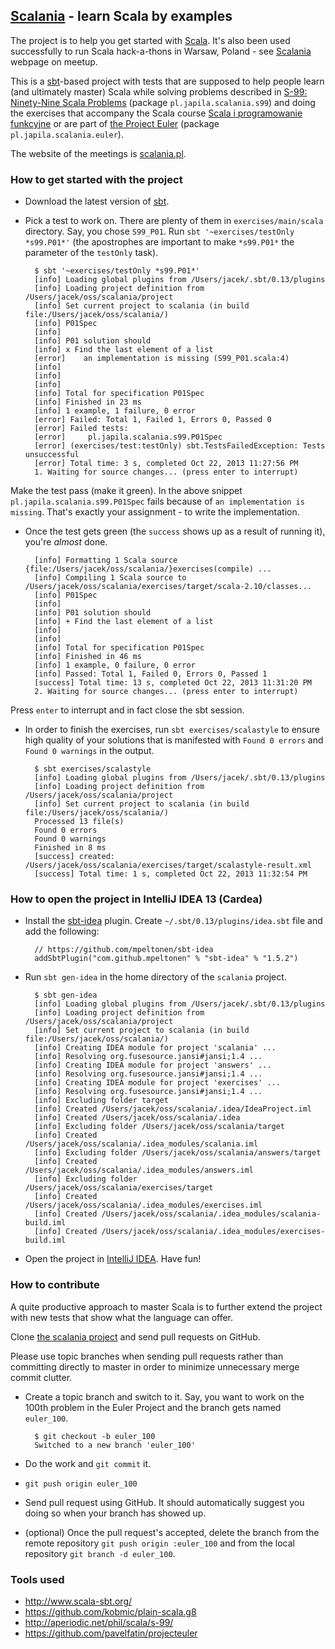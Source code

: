 ## [Scalania](http://scalania.pl) - learn Scala by examples

The project is to help you get started with [Scala](http://scala-lang.org). It's also been used successfully to run Scala hack-a-thons in Warsaw, Poland - see [Scalania](http://scalania.pl) webpage on meetup.

This is a [sbt](http://www.scala-sbt.org/)-based project with tests that are supposed to help people learn (and ultimately master) Scala while solving problems described in [S-99: Ninety-Nine Scala Problems](http://aperiodic.net/phil/scala/s-99/) (package `pl.japila.scalania.s99`) and doing the exercises that accompany the Scala course [Scala i programowanie funkcyjne](http://www.grzegorzbalcerek.net/scalafp.html) or are part of [the Project Euler](http://projecteuler.net/problems) (package `pl.japila.scalania.euler`).

The website of the meetings is [scalania.pl](http://scalania.pl).

### How to get started with the project
* Download the latest version of [sbt](http://www.scala-sbt.org/).
* Pick a test to work on. There are plenty of them in `exercises/main/scala` directory.
Say, you chose `S99_P01`. Run `sbt '~exercises/testOnly *s99.P01*'` (the apostrophes are important to make `*s99.P01*` the parameter of the `testOnly` task).

        $ sbt '~exercises/testOnly *s99.P01*'
        [info] Loading global plugins from /Users/jacek/.sbt/0.13/plugins
        [info] Loading project definition from /Users/jacek/oss/scalania/project
        [info] Set current project to scalania (in build file:/Users/jacek/oss/scalania/)
        [info] P01Spec
        [info]
        [info] P01 solution should
        [info] x Find the last element of a list
        [error]    an implementation is missing (S99_P01.scala:4)
        [info]
        [info]
        [info]
        [info] Total for specification P01Spec
        [info] Finished in 23 ms
        [info] 1 example, 1 failure, 0 error
        [error] Failed: Total 1, Failed 1, Errors 0, Passed 0
        [error] Failed tests:
        [error] 	pl.japila.scalania.s99.P01Spec
        [error] (exercises/test:testOnly) sbt.TestsFailedException: Tests unsuccessful
        [error] Total time: 3 s, completed Oct 22, 2013 11:27:56 PM
        1. Waiting for source changes... (press enter to interrupt)

Make the test pass (make it green). In the above snippet `pl.japila.scalania.s99.P01Spec` fails because of `an implementation is missing`. That's exactly your assignment - to write the implementation.

* Once the test gets green (the `success` shows up as a result of running it), you're *almost* done.

        [info] Formatting 1 Scala source {file:/Users/jacek/oss/scalania/}exercises(compile) ...
        [info] Compiling 1 Scala source to /Users/jacek/oss/scalania/exercises/target/scala-2.10/classes...
        [info] P01Spec
        [info]
        [info] P01 solution should
        [info] + Find the last element of a list
        [info]
        [info]
        [info] Total for specification P01Spec
        [info] Finished in 46 ms
        [info] 1 example, 0 failure, 0 error
        [info] Passed: Total 1, Failed 0, Errors 0, Passed 1
        [success] Total time: 13 s, completed Oct 22, 2013 11:31:20 PM
        2. Waiting for source changes... (press enter to interrupt)

Press `enter` to interrupt and in fact close the sbt session.

* In order to finish the exercises, run `sbt exercises/scalastyle` to ensure high quality of your solutions that is manifested with `Found 0 errors` and `Found 0 warnings` in the output.

        $ sbt exercises/scalastyle
        [info] Loading global plugins from /Users/jacek/.sbt/0.13/plugins
        [info] Loading project definition from /Users/jacek/oss/scalania/project
        [info] Set current project to scalania (in build file:/Users/jacek/oss/scalania/)
        Processed 13 file(s)
        Found 0 errors
        Found 0 warnings
        Finished in 8 ms
        [success] created: /Users/jacek/oss/scalania/exercises/target/scalastyle-result.xml
        [success] Total time: 1 s, completed Oct 22, 2013 11:32:54 PM

### How to open the project in IntelliJ IDEA 13 (Cardea)
* Install the [sbt-idea](https://github.com/mpeltonen/sbt-idea) plugin.
Create `~/.sbt/0.13/plugins/idea.sbt` file and add the following:

        // https://github.com/mpeltonen/sbt-idea
        addSbtPlugin("com.github.mpeltonen" % "sbt-idea" % "1.5.2")

* Run `sbt gen-idea` in the home directory of the `scalania` project.

        $ sbt gen-idea
        [info] Loading global plugins from /Users/jacek/.sbt/0.13/plugins
        [info] Loading project definition from /Users/jacek/oss/scalania/project
        [info] Set current project to scalania (in build file:/Users/jacek/oss/scalania/)
        [info] Creating IDEA module for project 'scalania' ...
        [info] Resolving org.fusesource.jansi#jansi;1.4 ...
        [info] Creating IDEA module for project 'answers' ...
        [info] Resolving org.fusesource.jansi#jansi;1.4 ...
        [info] Creating IDEA module for project 'exercises' ...
        [info] Resolving org.fusesource.jansi#jansi;1.4 ...
        [info] Excluding folder target
        [info] Created /Users/jacek/oss/scalania/.idea/IdeaProject.iml
        [info] Created /Users/jacek/oss/scalania/.idea
        [info] Excluding folder /Users/jacek/oss/scalania/target
        [info] Created /Users/jacek/oss/scalania/.idea_modules/scalania.iml
        [info] Excluding folder /Users/jacek/oss/scalania/answers/target
        [info] Created /Users/jacek/oss/scalania/.idea_modules/answers.iml
        [info] Excluding folder /Users/jacek/oss/scalania/exercises/target
        [info] Created /Users/jacek/oss/scalania/.idea_modules/exercises.iml
        [info] Created /Users/jacek/oss/scalania/.idea_modules/scalania-build.iml
        [info] Created /Users/jacek/oss/scalania/.idea_modules/exercises-build.iml

* Open the project in [IntelliJ IDEA](http://www.jetbrains.com/idea/). Have fun!

### How to contribute
A quite productive approach to master Scala is to further extend the project with new tests that show what the language can offer.

Clone [the scalania project](https://github.com/jaceklaskowski/scalania) and send pull requests on GitHub.

Please use topic branches when sending pull requests rather than committing directly to master in order to minimize unnecessary merge commit clutter.

* Create a topic branch and switch to it. Say, you want to work on the 100th problem in the Euler Project and the branch gets named `euler_100`.

        $ git checkout -b euler_100
        Switched to a new branch 'euler_100'

* Do the work and `git commit` it.

* `git push origin euler_100`

* Send pull request using GitHub. It should automatically suggest you doing so when your branch has showed up.

* (optional) Once the pull request's accepted, delete the branch from the remote repository `git push origin :euler_100` and from the local repository `git branch -d euler_100`.

### Tools used
* http://www.scala-sbt.org/
* https://github.com/kobmic/plain-scala.g8
* http://aperiodic.net/phil/scala/s-99/
* https://github.com/pavelfatin/projecteuler
